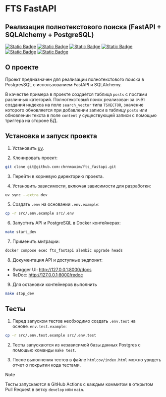 # FTS FastAPI
## Реализация полнотекстового поиска (FastAPI + SQLAlchemy + PostgreSQL)

[![Static Badge](https://img.shields.io/badge/python-3670A0?style=for-the-badge&logo=python&logoColor=ffdd54)](https://www.python.org)
[![Static Badge](https://img.shields.io/badge/FastAPI-005571?style=for-the-badge&logo=fastapi)](https://fastapi.tiangolo.com/)
[![Static Badge](https://img.shields.io/badge/-Swagger-%23Clojure?style=for-the-badge&logo=swagger&logoColor=white)](https://swagger.io)
[![Static Badge](https://img.shields.io/badge/postgresql-4169e1?style=for-the-badge&logo=postgresql&logoColor=white)](https://www.postgresql.org)
[![Static Badge](https://img.shields.io/badge/-SQLAlchemy-ffd54?style=for-the-badge&logo=sqlalchemy&logoColor=white)](https://www.sqlalchemy.org/)
[![Static Badge](https://img.shields.io/badge/docker-257bd6?style=for-the-badge&logo=docker&logoColor=white)](https://www.docker.com/)


## О проекте
Проект предназначен для реализации полнотекстового поиска в PostgresSQL c использованием FastAPI и SQLAlchemy.

В качестве примера в проекте создаётся таблица `posts` с постами различных категорий.
Полнотекстовый поиск реализован за счёт создания индекса на поле `search_vector` типа `TSVECTOR`, значение которого обновляется при добавлении записи в таблицу `posts` или обновлении текста в поле `content` у существующей записи с помощью триггера на стороне БД.


## Установка и запуск проекта

1. Установить [uv](https://docs.astral.sh/uv/getting-started/installation/).

2. Клонировать проект:
```bash
git clone git@github.com:chrnmaxim/fts_fastapi.git
```

3. Перейти в корневую директорию проекта.

4. Установить зависимости, включая зависимости для разработки:

```bash
uv sync --extra dev
```

5. Создать `.env` на основании `.env.example`:

```bash
cp -r src/.env.example src/.env
```

6. Запустить API и PostgreSQL в Docker контейнерах:
```bash
make start_dev
```

7. Применить миграции:
```bash
docker compose exec fts_fastapi alembic upgrade heads
```

8. Документация API и доступные эндпоинт:
* Swagger UI: http://127.0.0.1:8000/docs
* ReDoc: http://127.0.0.1:8000/redoc

9. Для остановки контейнеров выполнить
```bash
make stop_dev
```

## Тесты
1. Перед запуском тестов необходимо создать `.env.test` на основе`.env.test.example`:
```bash
cp -r src/.env.test.example src/.env.test
```

2. Тесты запускаются из независимой базы данных Postgres с помощью команды `make test`.

3. После выполнения тестов в файле `htmlcov/index.html` можно увидеть отчет о покрытии кода тестами.

> [!NOTE]
> Тесты запускаются в GitHub Actions с каждым коммитом в открытом Pull Request в ветку `develop` или `main`.